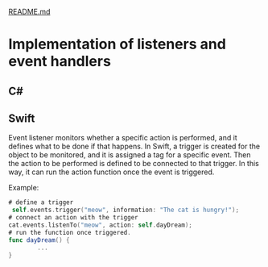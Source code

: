 [README.md](../README.md)


# Implementation of listeners and event handlers


## C#


## Swift
Event listener monitors whether a specific action is performed, and it defines what to be done if that happens. In Swift, a trigger is created for the object to be monitored, and it is assigned a tag for a specific event. Then the action to be performed is defined to be connected to that trigger. In this way, it can run the action function once the event is triggered.

Example:
```Swift
# define a trigger       
 self.events.trigger("meow", information: "The cat is hungry!");
# connect an action with the trigger
cat.events.listenTo("meow", action: self.dayDream);
# run the function once triggered.
func dayDream() {
        ...
}
```
